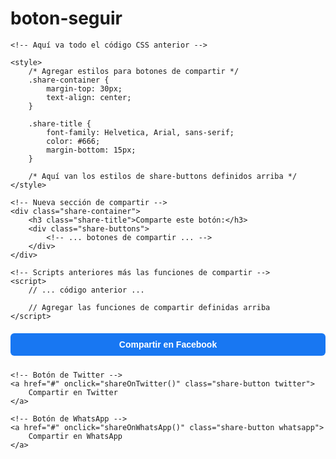 # boton-seguir
<!DOCTYPE html>
<html lang="es">
<head>
    <meta charset="UTF-8">
    <meta name="viewport" content="width=device-width, initial-scale=1.0">
    <!-- Meta tags para compartir -->
    <meta property="og:title" content="Seguir a Jhon Molina Putumayo">
    <meta property="og:description" content="¡Haz click para seguir la página de Jhon Molina Putumayo en Facebook!">
    <meta property="og:image" content="https://TU_URL/preview.jpg">
    <meta property="og:url" content="https://TU_URL">
    <title>Seguir a Jhon Molina Putumayo</title>
    
    <!-- Aquí va todo el código CSS anterior -->
    
    <style>
        /* Agregar estilos para botones de compartir */
        .share-container {
            margin-top: 30px;
            text-align: center;
        }
        
        .share-title {
            font-family: Helvetica, Arial, sans-serif;
            color: #666;
            margin-bottom: 15px;
        }
        
        /* Aquí van los estilos de share-buttons definidos arriba */
    </style>
</head>
<body>
    <!-- Botones anteriores -->
    <div id="mensajeEstado" class="mensaje"></div>
    <div class="buttons-container">
        <!-- ... botones anteriores ... -->
    </div>

    <!-- Nueva sección de compartir -->
    <div class="share-container">
        <h3 class="share-title">Comparte este botón:</h3>
        <div class="share-buttons">
            <!-- ... botones de compartir ... -->
        </div>
    </div>

    <!-- Scripts anteriores más las funciones de compartir -->
    <script>
        // ... código anterior ...
        
        // Agregar las funciones de compartir definidas arriba
    </script>
</body>
</html>
<div class="share-buttons">
    <!-- Botón de Facebook -->
    <a href="#" onclick="shareOnFacebook()" class="share-button facebook">
        Compartir en Facebook
    </a>

    <!-- Botón de Twitter -->
    <a href="#" onclick="shareOnTwitter()" class="share-button twitter">
        Compartir en Twitter
    </a>

    <!-- Botón de WhatsApp -->
    <a href="#" onclick="shareOnWhatsApp()" class="share-button whatsapp">
        Compartir en WhatsApp
    </a>
</div>

<style>
.share-buttons {
    display: flex;
    flex-direction: column;
    gap: 10px;
    margin-top: 20px;
}

.share-button {
    padding: 10px 20px;
    border-radius: 6px;
    color: white;
    text-decoration: none;
    font-family: Helvetica, Arial, sans-serif;
    font-weight: bold;
    text-align: center;
    cursor: pointer;
}

.facebook {
    background-color: #1877f2;
}

.twitter {
    background-color: #1da1f2;
}

.whatsapp {
    background-color: #25D366;
}
</style>

<script>
// Función para compartir en Facebook
function shareOnFacebook() {
    const url = encodeURIComponent(window.location.href);
    window.open(`https://www.facebook.com/sharer/sharer.php?u=${url}`, '_blank');
}

// Función para compartir en Twitter
function shareOnTwitter() {
    const url = encodeURIComponent(window.location.href);
    const text = encodeURIComponent('¡Sigue a Jhon Molina Putumayo en Facebook!');
    window.open(`https://twitter.com/intent/tweet?url=${url}&text=${text}`, '_blank');
}

// Función para compartir en WhatsApp
function shareOnWhatsApp() {
    const url = encodeURIComponent(window.location.href);
    const text = encodeURIComponent('¡Hola! Te invito a seguir la página de Jhon Molina Putumayo: ');
    const fullMessage = `${text}${url}`;
    
    if (/Android|iPhone|iPad|iPod/i.test(navigator.userAgent)) {
        window.open(`whatsapp://send?text=${fullMessage}`);
    } else {
        window.open(`https://web.whatsapp.com/send?text=${fullMessage}`);
    }
}
</script>
